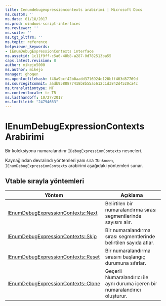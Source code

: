 ```yaml
---
title: Ienumdebugexpressioncontexts arabirimi | Microsoft Docs
ms.custom: ''
ms.date: 01/18/2017
ms.prod: windows-script-interfaces
ms.reviewer: ''
ms.suite: ''
ms.tgt_pltfrm: ''
ms.topic: reference
helpviewer_keywords:
- IEnumDebugExpressionContexts interface
ms.assetid: 1c11f9ff-c5a6-48b8-a287-0d782513ba55
caps.latest.revision: 8
author: mikejo5000
ms.author: mikejo
manager: ghogen
ms.openlocfilehash: f48a9bcf42b0aadd3716924e120bff403d87769d
ms.sourcegitcommit: aadb9588877418b8b55a5612c1d3842d4520ca4c
ms.translationtype: MT
ms.contentlocale: tr-TR
ms.lasthandoff: 10/27/2017
ms.locfileid: "24794663"
---
```

# <a name="ienumdebugexpressioncontexts-interface"></a>IEnumDebugExpressionContexts Arabirimi
Bir koleksiyonu numaralandırır `IDebugExpressionContexts` nesneleri.  
  
 Kaynağından devralındı yöntemleri yanı sıra `IUnknown`, `IEnumDebugExpressionContexts` arabirimi aşağıdaki yöntemleri sunar.  
  
## <a name="methods-in-vtable-order"></a>Vtable sırayla yöntemleri  
  
|Yöntem|Açıklama|  
|------------|-----------------|  
|[IEnumDebugExpressionContexts::Next](../../winscript/reference/ienumdebugexpressioncontexts-next.md)|Belirtilen bir numaralandırma sırası segmentlerinde sayısını alır.|  
|[IEnumDebugExpressionContexts::Skip](../../winscript/reference/ienumdebugexpressioncontexts-skip.md)|Bir numaralandırma sırası segmentlerinde belirtilen sayıda atlar.|  
|[IEnumDebugExpressionContexts::Reset](../../winscript/reference/ienumdebugexpressioncontexts-reset.md)|Bir numaralandırma sırasını başlangıç durumuna sıfırlar.|  
|[IEnumDebugExpressionContexts::Clone](../../winscript/reference/ienumdebugexpressioncontexts-clone.md)|Geçerli Numaralandırıcı ile aynı duruma içeren bir numaralandırıcı oluşturur.|